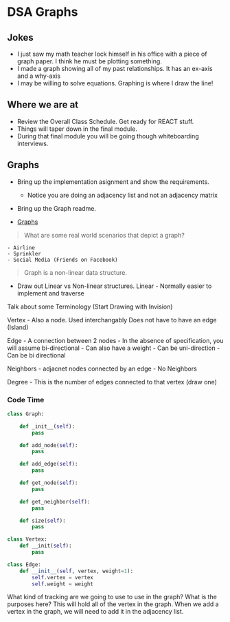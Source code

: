 # DSA Graphs

## Jokes

- I just saw my math teacher lock himself in his office with a piece of graph paper. I think he must be plotting something.
- I made a graph showing all of my past relationships. It has an ex-axis and a why-axis
- I may be willing to solve equations. Graphing is where I draw the line!

## Where we are at

- Review the Overall Class Schedule. Get ready for REACT stuff.
- Things will taper down in the final module.
- During that final module you will be going though whiteboarding interviews.

## Graphs

- Bring up the implementation asignment and show the requirements.
  - Notice you are doing an adjacency list and not an adjacency matrix

- Bring up the Graph readme.
- [Graphs](https://codefellows.github.io/common_curriculum/data_structures_and_algorithms/Code_401/class-35/resources/graphs.html)

> What are some real world scenarios that depict a graph?

    - Airline 
    - Sprinkler
    - Social Media (Friends on Facebook)

> Graph is a non-linear data structure.

- Draw out Linear vs Non-linear structures.
Linear - Normally easier to implement and traverse

Talk about some Terminology (Start Drawing with Invision)

Vertex - Also a node.  Used interchangably
    Does not have to have an edge (Island)

Edge - A connection between 2 nodes
    - In the absence of specification, you will assume bi-directional
    - Can also have a weight
    - Can be uni-direction
    - Can be bi directional

Neighbors
    - adjacnet nodes connected by an edge
    - No Neighbors

Degree - This is the number of edges connected to that vertex (draw one)

### Code Time

```python
class Graph:

    def _init__(self):
        pass

    def add_node(self):
        pass

    def add_edge(self):
        pass

    def get_node(self):
        pass

    def get_neighbor(self):
        pass    

    def size(self):
        pass

class Vertex:
    def __init(self):
        pass

class Edge:
    def __init__(self, vertex, weight=1):
        self.vertex = vertex
        self.weight = weight
```

What kind of tracking are we going to use to use in the graph? What is the purposes here? This will hold all of the vertex in the graph. When we add a vertex in the graph, we will need to add it in the adjacency list.
